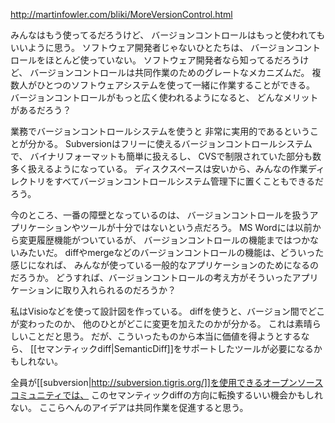 http://martinfowler.com/bliki/MoreVersionControl.html

みんなはもう使ってるだろうけど、
バージョンコントロールはもっと使われてもいいように思う。
ソフトウェア開発者じゃないひとたちは、
バージョンコントロールをほとんど使っていない。
ソフトウェア開発者なら知ってるだろうけど、
バージョンコントロールは共同作業のためのグレートなメカニズムだ。
複数人がひとつのソフトウェアシステムを使って一緒に作業することができる。
バージョンコントロールがもっと広く使われるようになると、
どんなメリットがあるだろう？

業務でバージョンコントロールシステムを使うと
非常に実用的であるということが分かる。
Subversionはフリーに使えるバージョンコントロールシステムで、
バイナリフォーマットも簡単に扱えるし、
CVSで制限されていた部分も数多く扱えるようになっている。
ディスクスペースは安いから、みんなの作業ディレクトリをすべてバージョンコントロールシステム管理下に置くこともできるだろう。

今のところ、一番の障壁となっているのは、
バージョンコントロールを扱うアプリケーションやツールが十分ではないという点だろう。
MS Wordには以前から変更履歴機能がついているが、
バージョンコントロールの機能まではつかないみたいだ。
diffやmergeなどのバージョンコントロールの機能は、どういった感じになれば、
みんなが使っている一般的なアプリケーションのためになるのだろうか。
どうすれば、バージョンコントロールの考え方がそういったアプリケーションに取り入れられるのだろうか？

私はVisioなどを使って設計図を作っている。
diffを使うと、バージョン間でどこが変わったのか、
他のひとがどこに変更を加えたのかが分かる。
これは素晴らしいことだと思う。
だが、こういったものから本当に価値を得ようとするなら、
[[セマンティックdiff|SemanticDiff]]をサポートしたツールが必要になるかもしれない。

全員が[[subversion|http://subversion.tigris.org/]]を使用できるオープンソースコミュニティでは、
このセマンティックdiffの方向に転換するいい機会かもしれない。
ここらへんのアイデアは共同作業を促進すると思う。
